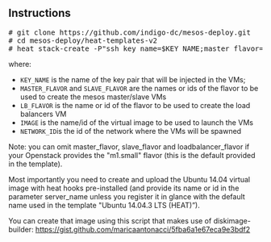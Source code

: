## Instructions

<pre>
# git clone https://github.com/indigo-dc/mesos-deploy.git
# cd mesos-deploy/heat-templates-v2
# heat stack-create -P"ssh_key_name=$KEY_NAME;master_flavor=$MASTER_FLAVOR;slave_flavor=$SLAVE_FLAVOR;loadbalancer_flavor=$LB_FLAVOR;server_image=$IMAGE;network=$NETWORK_ID" -f mesoscluster.yaml <STACK_NAME>
</pre>

where:
- `KEY_NAME` is the name of the key pair that will be injected in the VMs;
- `MASTER_FLAVOR` and `SLAVE_FLAVOR` are the names or ids of the flavor to be used to create the mesos master/slave VMs
- `LB_FLAVOR` is the name or id of the flavor to be used to create the load balancers VM
- `IMAGE` is the name/id of the virtual image to be used to launch the VMs
- `NETWORK_ID`is the id of the network where the VMs will be spawned

Note: you can omit master_flavor, slave_flavor and loadbalancer_flavor if your Openstack provides the "m1.small" flavor (this is the default provided in the template).

Most importantly you need to create and upload the Ubuntu 14.04 virtual image with heat hooks pre-installed (and provide its name or id in the parameter server_name unless you register it in glance with the default name used in the template "Ubuntu 14.04.3 LTS (HEAT)”).

You can create that image using this script that makes use of diskimage-builder: https://gist.github.com/maricaantonacci/5fba6a1e67eca9e3bdf2  
